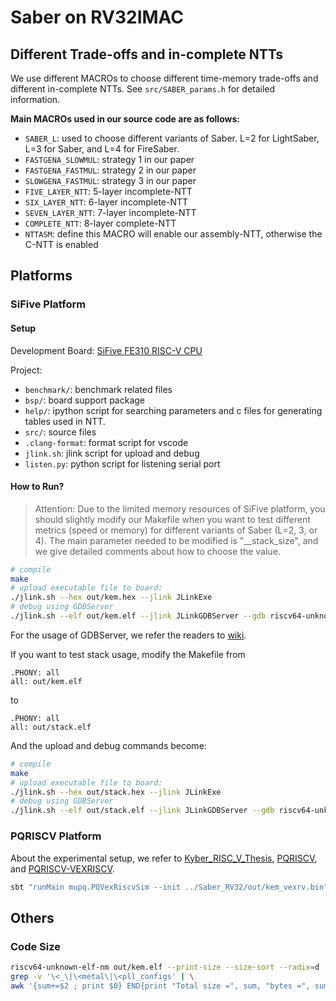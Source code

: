# Saber on RV32IMAC

## Different Trade-offs and in-complete NTTs

We use different MACROs to choose different time-memory trade-offs and different in-complete NTTs. See `src/SABER_params.h` for detailed information.

**Main MACROs used in our source code are as follows:**

* `SABER_L`: used to choose different variants of Saber. L=2 for LightSaber, L=3 for Saber, and L=4 for FireSaber.
* `FASTGENA_SLOWMUL`: strategy 1 in our paper
* `FASTGENA_FASTMUL`: strategy 2 in our paper
* `SLOWGENA_FASTMUL`: strategy 3 in our paper
* `FIVE_LAYER_NTT`: 5-layer incomplete-NTT
* `SIX_LAYER_NTT`: 6-layer incomplete-NTT
* `SEVEN_LAYER_NTT`: 7-layer incomplete-NTT
* `COMPLETE_NTT`: 8-layer complete-NTT
* `NTTASM`: define this MACRO will enable our assembly-NTT, otherwise the C-NTT is enabled

## Platforms
### SiFive Platform

#### Setup

Development Board: [SiFive FE310 RISC-V CPU](https://www.sifive.com/boards/hifive1-rev-b)

Project:

* `benchmark/`: benchmark related files
* `bsp/`: board support package
* `help/`: ipython script for searching parameters and c files for generating tables used in NTT.
* `src/`: source files
* `.clang-format`: format script for vscode
* `jlink.sh`: jlink script for upload and debug
* `listen.py`: python script for listening serial port

#### How to Run?

> Attention: Due to the limited memory resources of SiFive platform, you should slightly modify our Makefile when you want to test different metrics (speed or memory) for different variants of Saber (L=2, 3, or 4). The main parameter needed to be modified is "__stack_size", and we give detailed comments about how to choose the value.

```bash
# compile
make
# upload executable file to board:
./jlink.sh --hex out/kem.hex --jlink JLinkExe
# debug using GDBServer
./jlink.sh --elf out/kem.elf --jlink JLinkGDBServer --gdb riscv64-unknown-elf-gdb
```

For the usage of GDBServer, we refer the readers to [wiki](https://wiki.segger.com/J-Link_GDB_Server).

If you want to test stack usage, modify the Makefile from
```
.PHONY: all
all: out/kem.elf
```
to 

```
.PHONY: all
all: out/stack.elf
```
And the upload and debug commands become:
```bash
# compile
make
# upload executable file to board:
./jlink.sh --hex out/stack.hex --jlink JLinkExe
# debug using GDBServer
./jlink.sh --elf out/stack.elf --jlink JLinkGDBServer --gdb riscv64-unknown-elf-gdb
```

### PQRISCV Platform

About the experimental setup, we refer to [Kyber_RISC_V_Thesis](https://github.com/denigreco/Kyber_RISC_V_Thesis), [PQRISCV](https://github.com/mupq/pqriscv), and [PQRISCV-VEXRISCV](https://github.com/mupq/pqriscv-vexriscv).

```bash
sbt "runMain mupq.PQVexRiscvSim --init ../Saber_RV32/out/kem_vexrv.bin"
```
## Others

### Code Size

```bash
riscv64-unknown-elf-nm out/kem.elf --print-size --size-sort --radix=d | \
grep -v '\<_\|\<metal\|\<pll_configs' | \
awk '{sum+=$2 ; print $0} END{print "Total size =", sum, "bytes =", sum/1024, "kB"}'
```